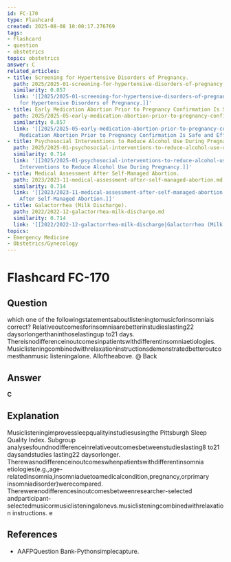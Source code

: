 ```yaml
---
id: FC-170
type: Flashcard
created: 2025-08-08 10:00:17.276769
tags:
- Flashcard
- question
- obstetrics
topic: obstetrics
answer: C
related_articles:
- title: Screening for Hypertensive Disorders of Pregnancy.
  path: 2025/2025-01-screening-for-hypertensive-disorders-of-pregnancy.md
  similarity: 0.857
  link: '[[2025/2025-01-screening-for-hypertensive-disorders-of-pregnancy|Screening
    for Hypertensive Disorders of Pregnancy.]]'
- title: Early Medication Abortion Prior to Pregnancy Confirmation Is Safe and Effective.
  path: 2025/2025-05-early-medication-abortion-prior-to-pregnancy-confirmation-is.md
  similarity: 0.857
  link: '[[2025/2025-05-early-medication-abortion-prior-to-pregnancy-confirmation-is|Early
    Medication Abortion Prior to Pregnancy Confirmation Is Safe and Effective.]]'
- title: Psychosocial Interventions to Reduce Alcohol Use During Pregnancy.
  path: 2025/2025-01-psychosocial-interventions-to-reduce-alcohol-use-during-preg.md
  similarity: 0.714
  link: '[[2025/2025-01-psychosocial-interventions-to-reduce-alcohol-use-during-preg|Psychosocial
    Interventions to Reduce Alcohol Use During Pregnancy.]]'
- title: Medical Assessment After Self-Managed Abortion.
  path: 2023/2023-11-medical-assessment-after-self-managed-abortion.md
  similarity: 0.714
  link: '[[2023/2023-11-medical-assessment-after-self-managed-abortion|Medical Assessment
    After Self-Managed Abortion.]]'
- title: Galactorrhea (Milk Discharge).
  path: 2022/2022-12-galactorrhea-milk-discharge.md
  similarity: 0.714
  link: '[[2022/2022-12-galactorrhea-milk-discharge|Galactorrhea (Milk Discharge).]]'
topics:
- Emergency Medicine
- Obstetrics/Gynecology
---
```


# Flashcard FC-170

## Question

which one of the followingstatementsaboutlisteningtomusicforinsomniais correct? Relativeoutcomesforinsomniaarebetterinstudieslasting22 daysorlongerthaninthoselastingup to21 days. Thereisnodifferenceinoutcomesinpatientswithdifferentinsomniaetiologies. Musiclisteningcombinedwithrelaxationinstructionsdemonstratedbetteroutcomesthanmusic listeningalone. Alloftheabove. @ Back

## Answer

**C**

## Explanation

Musiclisteningimprovessleepqualityinstudiesusingthe Pittsburgh Sleep Quality Index. Subgroup analysesfoundnodifferenceinrelativeoutcomesbetweenstudieslasting8 to21 daysandstudies lasting22 daysorlonger. Therewasnodifferenceinoutcomeswhenpatientswithdifferentinsomnia etiologies(e.g.,age-relatedinsomnia,insomniaduetoamedicalcondition,pregnancy,orprimary insomniadisorder)werecompared. Therewerenodifferencesinoutcomesbetweenresearcher-selected andparticipant-selectedmusicormusiclisteningalonevs.musiclisteningcombinedwithrelaxation instructions. e

## References

- AAFPQuestion Bank-Pythonsimplecapture.

